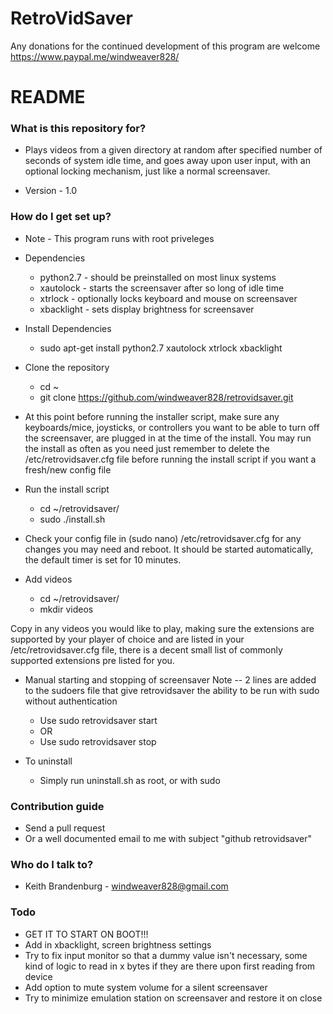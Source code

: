 # RetroVidSaver


Any donations for the continued development of this program are welcome
https://www.paypal.me/windweaver828/

# README #

### What is this repository for? ###

* Plays videos from a given directory at random after specified number of seconds of system idle time, and goes away upon user input, with an optional locking mechanism, just like a normal screensaver.

* Version - 1.0

### How do I get set up? ###

- Note - This program runs with root priveleges
* Dependencies
    - python2.7 - should be preinstalled on most linux systems
    - xautolock - starts the screensaver after so long of idle time
    - xtrlock - optionally locks keyboard and mouse on screensaver
    - xbacklight - sets display brightness for screensaver

* Install Dependencies
    - sudo apt-get install python2.7 xautolock xtrlock xbacklight

* Clone the repository
    - cd ~
    - git clone https://github.com/windweaver828/retrovidsaver.git

* At this point before running the installer script, make sure any keyboards/mice, joysticks, or controllers you want to be able to turn off the screensaver, are plugged in at the time of the install. You may run the install as often as you need just remember to delete the /etc/retrovidsaver.cfg file before running the install script if you want a fresh/new config file
* Run the install script
    - cd ~/retrovidsaver/
    - sudo ./install.sh

* Check your config file in (sudo nano) /etc/retrovidsaver.cfg for any changes you may need and reboot. It should be started automatically, the default timer is set for 10 minutes.

* Add videos
    - cd ~/retrovidsaver/
    - mkdir videos

Copy in any videos you would like to play, making sure the extensions are supported by your player of choice and are listed in your /etc/retrovidsaver.cfg file, there is a decent small list of commonly supported extensions pre listed for you.

* Manual starting and stopping of screensaver
    Note -- 2 lines are added to the sudoers file that give retrovidsaver the ability to be run with sudo without authentication
    - Use sudo retrovidsaver start
    - OR
    - Use sudo retrovidsaver stop

* To uninstall
    - Simply run uninstall.sh as root, or with sudo

### Contribution guide

* Send a pull request
* Or a well documented email to me with subject "github retrovidsaver"

### Who do I talk to? ###

* Keith Brandenburg - windweaver828@gmail.com

### Todo ###
* GET IT TO START ON BOOT!!!
* Add in xbacklight, screen brightness settings
* Try to fix input monitor so that a dummy value isn't necessary, some kind of logic to read in x bytes if they are there upon first reading from device
* Add option to mute system volume for a silent screensaver
* Try to minimize emulation station on screensaver and restore it on close
